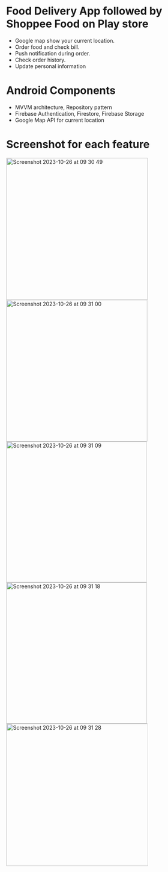 # Food Delivery App followed by Shoppee Food on Play store
- Google map show your current location.
- Order food and check bill.
- Push notification during order.
- Check order history.
- Update personal information

# Android Components 
- MVVM architecture, Repository pattern
- Firebase Authentication, Firestore, Firebase Storage
- Google Map API for current location

# Screenshot for each feature

<img width="377" alt="Screenshot 2023-10-26 at 09 30 49" src="https://github.com/HoangNguyenHuy1220/Food-Delivery-App/assets/71805048/7c080244-4009-47e4-a8d3-53a13f98a6da">
<img width="376" alt="Screenshot 2023-10-26 at 09 31 00" src="https://github.com/HoangNguyenHuy1220/Food-Delivery-App/assets/71805048/592dd7ba-8e1e-4417-82a4-efe9a5a8074d">
<img width="374" alt="Screenshot 2023-10-26 at 09 31 09" src="https://github.com/HoangNguyenHuy1220/Food-Delivery-App/assets/71805048/86a4351a-c3d5-4799-bd66-90c287e63041">
<img width="375" alt="Screenshot 2023-10-26 at 09 31 18" src="https://github.com/HoangNguyenHuy1220/Food-Delivery-App/assets/71805048/1b4902f5-72b5-4971-a3cc-ab1d81dc5466">
<img width="378" alt="Screenshot 2023-10-26 at 09 31 28" src="https://github.com/HoangNguyenHuy1220/Food-Delivery-App/assets/71805048/d837d62b-2276-4010-9b67-6b8a8f7cbf6b">
